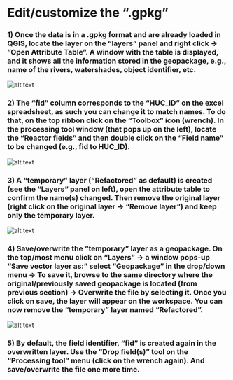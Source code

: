 # Edit/customize the “.gpkg”

### 1)	Once the data is in a .gpkg format and are already loaded in QGIS, locate the layer on the “layers” panel and right click &rarr; ”Open Attribute Table”. A window with the table is displayed, and it shows all the information stored in the geopackage, e.g., name of the rivers, watershades, object identifier, etc.
![alt text](https://github.com/pgonzaleze/Working-with-a-geopackage-.gpkg-in-QGIS/blob/main/GPKG/figure_5.jpg)
<br>

### 2)	The “fid” column corresponds to the “HUC_ID” on the excel spreadsheet, as such you can change it to match names. To do that, on the top ribbon click on the “Toolbox” icon (wrench). In the processing tool window (that pops up on the left), locate the “Reactor fields” and then double click on the “Field name” to be changed (e.g., fid to HUC_ID).
![alt text](https://github.com/pgonzaleze/Working-with-a-geopackage-.gpkg-in-QGIS/blob/main/GPKG/figure_6.jpg)
<br>

### 3)	A “temporary” layer (“Refactored” as default) is created (see the “Layers” panel on left), open the attribute table to confirm the name(s) changed. Then remove the original layer (right click on the original layer &rarr; “Remove layer”) and keep only the temporary layer.

![alt text](https://github.com/pgonzaleze/Working-with-a-geopackage-.gpkg-in-QGIS/blob/main/GPKG/figure_7.jpg)
<br>

### 4)  Save/overwrite the “temporary” layer as a geopackage. On the top/most menu click on “Layers” &rarr; a window pops-up “Save vector layer as:” select “Geopackage” in the drop/down menu &rarr; To save it, browse to the same directory where the original/previously saved geopackage is located (from previous section) &rarr; Overwrite the file by selecting it. Once you click on save, the layer will appear on the workspace. You can now remove the “temporary” layer named “Refactored”. 
![alt text](https://github.com/pgonzaleze/Working-with-a-geopackage-.gpkg-in-QGIS/blob/main/GPKG/figure_8.jpg)
<br>

### 5)  By default, the field identifier, “fid” is created again in the overwritten layer. Use the “Drop field(s)” tool on the “Processing tool” menu (click on the wrench again).  And save/overwrite the file one more time. 
